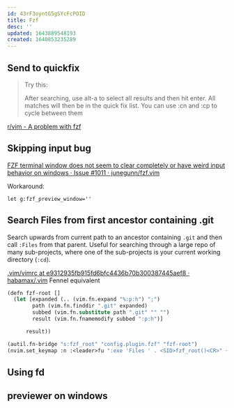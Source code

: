 ```yaml
---
id: 43rF3oyntG5gSYcFcPOID
title: Fzf
desc: ''
updated: 1643889548193
created: 1640853235289
---
```




## Send to quickfix

> Try this:
>
> After searching, use alt-a to select all results and then hit enter. All matches will then be in the quick fix list. You can use :cn and :cp to cycle between them

[r/vim - A problem with fzf](https://www.reddit.com/r/vim/comments/7ylwu3/a_problem_with_fzf/)


## Skipping input bug

[FZF terminal window does not seem to clear completely or have weird input behavior on windows · Issue #1011 · junegunn/fzf.vim](https://github.com/junegunn/fzf.vim/issues/1011)

Workaround:

```vim
let g:fzf_preview_window=''
```

## Search Files from first ancestor containing .git

Search upwards from current path to an ancestor containing `.git` and then call `:Files` from that parent. Useful for searching through a large repo of many sub-projects, where one of the sub-projects is your current working directory (`:cd`).

[.vim/vimrc at e9312935fb915fd6bfc4436b70b300387445aef8 · habamax/.vim](https://github.com/habamax/.vim/blob/e9312935fb915fd6bfc4436b70b300387445aef8/vimrc#L270-L275)
Fennel equivalent

```lisp
(defn fzf-root []
  (let [expanded (.. (vim.fn.expand "%:p:h") ";")
        path (vim.fn.finddir ".git" expanded)
        subbed (vim.fn.substitute path ".git" "" "")
        result (vim.fn.fnamemodify subbed ":p:h")]

      result))

(autil.fn-bridge "s:fzf_root" "config.plugin.fzf" "fzf-root")
(nvim.set_keymap :n :<leader>fu ":exe 'Files ' . <SID>fzf_root()<CR>" {:noremap true})
```


## Using fd


## previewer on windows

